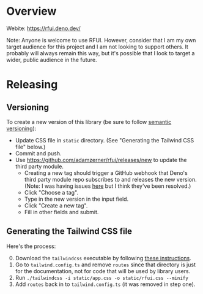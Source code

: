 # Overview

Webite: https://rfui.deno.dev/

Note: Anyone is welcome to use RFUI. However, consider that I am my own target
audience for this project and I am not looking to support others. It probably
will always remain this way, but it's possible that I look to target a wider,
public audience in the future.

# Releasing

## Versioning

To create a new version of this library (be sure to follow
[semantic versioning](https://semver.org/)):

- Update CSS file in `static` directory. (See "Generating the Tailwind CSS file"
  below.)
- Commit and push.
- Use https://github.com/adamzerner/rfui/releases/new to update the third party
  module.
  - Creating a new tag should trigger a GitHub webhook that Deno's third party
    module repo subscribes to and releases the new version. (Note: I was having
    issues [here](https://github.com/denoland/deno/issues/22014) but I think
    they've been resolved.)
  - Click "Choose a tag".
  - Type in the new version in the input field.
  - Click "Create a new tag".
  - Fill in other fields and submit.

## Generating the Tailwind CSS file

Here's the process:

0. Download the `tailwindcss` executable by following
   [these instructions](https://tailwindcss.com/blog/standalone-cli#get-started).
1. Go to `tailwind.config.ts` and remove `routes` since that directory is just
   for the documentation, not for code that will be used by library users.
2. Run `./tailwindcss -i static/app.css -o static/rfui.css --minify`
3. Add `routes` back in to `tailwind.config.ts` (it was removed in step one).
